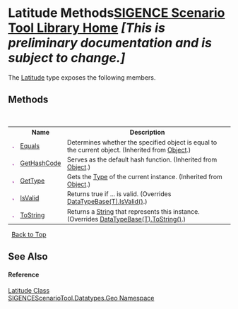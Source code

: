 # Latitude Methods<a href="https://github.com/ObiWanLansi/SIGENCE-Scenario-Tool">SIGENCE Scenario Tool Library Home</a> _**\[This is preliminary documentation and is subject to change.\]**_

The <a href="549a3a4f-9d09-df31-b49c-37efffe49603.md">Latitude</a> type exposes the following members.


## Methods
&nbsp;<table><tr><th></th><th>Name</th><th>Description</th></tr><tr><td>![Public method](media/pubmethod.gif "Public method")</td><td><a href="http://msdn2.microsoft.com/en-us/library/bsc2ak47" target="_blank">Equals</a></td><td>
Determines whether the specified object is equal to the current object.
 (Inherited from <a href="http://msdn2.microsoft.com/en-us/library/e5kfa45b" target="_blank">Object</a>.)</td></tr><tr><td>![Public method](media/pubmethod.gif "Public method")</td><td><a href="http://msdn2.microsoft.com/en-us/library/zdee4b3y" target="_blank">GetHashCode</a></td><td>
Serves as the default hash function.
 (Inherited from <a href="http://msdn2.microsoft.com/en-us/library/e5kfa45b" target="_blank">Object</a>.)</td></tr><tr><td>![Public method](media/pubmethod.gif "Public method")</td><td><a href="http://msdn2.microsoft.com/en-us/library/dfwy45w9" target="_blank">GetType</a></td><td>
Gets the <a href="http://msdn2.microsoft.com/en-us/library/42892f65" target="_blank">Type</a> of the current instance.
 (Inherited from <a href="http://msdn2.microsoft.com/en-us/library/e5kfa45b" target="_blank">Object</a>.)</td></tr><tr><td>![Public method](media/pubmethod.gif "Public method")</td><td><a href="1d99d743-f624-7312-91fd-87af91e9826d.md">IsValid</a></td><td>
Returns true if ... is valid.
 (Overrides <a href="ff1efcf2-6c88-7146-6e2f-1ec8e5987240.md">DataTypeBase(T).IsValid()</a>.)</td></tr><tr><td>![Public method](media/pubmethod.gif "Public method")</td><td><a href="6f7546dd-a14b-3128-b5c0-79cac6035a97.md">ToString</a></td><td>
Returns a <a href="http://msdn2.microsoft.com/en-us/library/s1wwdcbf" target="_blank">String</a> that represents this instance.
 (Overrides <a href="2b668059-e714-2f8a-8b2a-6506308a64c6.md">DataTypeBase(T).ToString()</a>.)</td></tr></table>&nbsp;
<a href="#latitude-methods">Back to Top</a>

## See Also


#### Reference
<a href="549a3a4f-9d09-df31-b49c-37efffe49603.md">Latitude Class</a><br /><a href="22f4598b-4676-3d28-691e-d0e1597755ea.md">SIGENCEScenarioTool.Datatypes.Geo Namespace</a><br />